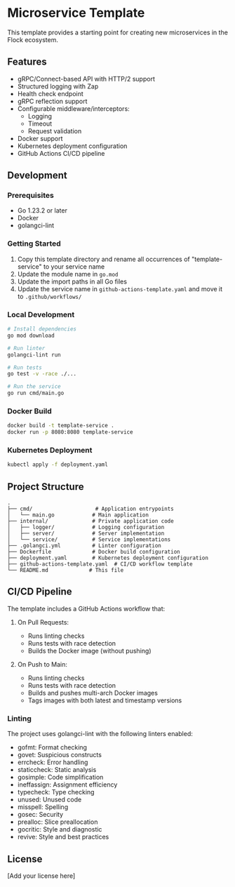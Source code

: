 # Microservice Template

This template provides a starting point for creating new microservices in the Flock ecosystem.

## Features

- gRPC/Connect-based API with HTTP/2 support
- Structured logging with Zap
- Health check endpoint
- gRPC reflection support
- Configurable middleware/interceptors:
  - Logging
  - Timeout
  - Request validation
- Docker support
- Kubernetes deployment configuration
- GitHub Actions CI/CD pipeline

## Development

### Prerequisites

- Go 1.23.2 or later
- Docker
- golangci-lint

### Getting Started

1. Copy this template directory and rename all occurrences of "template-service" to your service name
2. Update the module name in `go.mod`
3. Update the import paths in all Go files
4. Update the service name in `github-actions-template.yaml` and move it to `.github/workflows/`

### Local Development

```bash
# Install dependencies
go mod download

# Run linter
golangci-lint run

# Run tests
go test -v -race ./...

# Run the service
go run cmd/main.go
```

### Docker Build

```bash
docker build -t template-service .
docker run -p 8080:8080 template-service
```

### Kubernetes Deployment

```bash
kubectl apply -f deployment.yaml
```

## Project Structure

```
.
├── cmd/                    # Application entrypoints
│   └── main.go            # Main application
├── internal/              # Private application code
│   ├── logger/            # Logging configuration
│   ├── server/            # Server implementation
│   └── service/           # Service implementations
├── .golangci.yml          # Linter configuration
├── Dockerfile             # Docker build configuration
├── deployment.yaml        # Kubernetes deployment configuration
├── github-actions-template.yaml  # CI/CD workflow template
└── README.md             # This file
```

## CI/CD Pipeline

The template includes a GitHub Actions workflow that:

1. On Pull Requests:
   - Runs linting checks
   - Runs tests with race detection
   - Builds the Docker image (without pushing)

2. On Push to Main:
   - Runs linting checks
   - Runs tests with race detection
   - Builds and pushes multi-arch Docker images
   - Tags images with both latest and timestamp versions

### Linting

The project uses golangci-lint with the following linters enabled:
- gofmt: Format checking
- govet: Suspicious constructs
- errcheck: Error handling
- staticcheck: Static analysis
- gosimple: Code simplification
- ineffassign: Assignment efficiency
- typecheck: Type checking
- unused: Unused code
- misspell: Spelling
- gosec: Security
- prealloc: Slice preallocation
- gocritic: Style and diagnostic
- revive: Style and best practices

## License

[Add your license here]